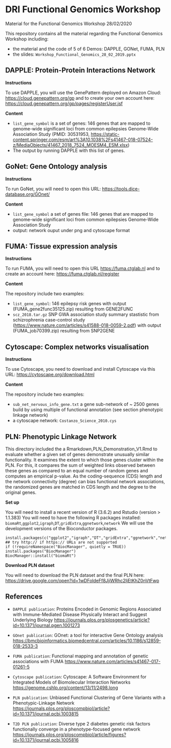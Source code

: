 # DRI Functional Genomics Workshop

Material for the Functional Genomics Workshop 28/02/2020

This repository contains all the material regarding the Functional Genomics Workshop including:

* the material and the code of 5 of 6 Demos: DAPPLE, GONet, FUMA, PLN
* the slides:  `Workshop_Functional_Genomics_28_02_2019.pptx`

## DAPPLE: Protein-Protein Interactions Network

**Instructions** 

To use DAPPLE, you will use the GenePattern deployed on Amazon Cloud: https://cloud.genepattern.org/gp and to create your own account here: https://cloud.genepattern.org/gp/pages/registerUser.jsf

**Content** 

* `list_gene_symbol` is a set of genes: 146 genes that are mapped to genome-wide significant loci from common epilepsies Genome-Wide Association Study (PMID: 30531953, https://static-content.springer.com/esm/art%3A10.1038%2Fs41467-018-07524-z/MediaObjects/41467_2018_7524_MOESM4_ESM.xlsx)
* The output by running DAPPLE with this list of genes.

## GoNet: Gene Ontology analysis

**Instructions**

To run GoNet, you will need to open this URL: https://tools.dice-database.org/GOnet/

**Content**

* `list_gene_symbol` a set of genes file: 146 genes that are mapped to genome-wide significant loci from common epilepsies Genome-Wide Association Study 
* output: network ouput under png and cytoscape format

## FUMA: Tissue expression analysis

**Instructions**

To run FUMA, you will need to open this URL https://fuma.ctglab.nl and to create an account here: https://fuma.ctglab.nl/register

**Content**

The repository include two examples:
* `list_gene_symbol`: 146 epilepsy risk genes with output (FUMA_gene2func35125.zip) resulting from GENE2FUNC 
* `scz_2018.tar.gz` SNP GWA association study summary stastistic from schizrophrenia case-control study (https://www.nature.com/articles/s41588-018-0059-2.pdf) with output (FUMA_job70399.zip) resulting from SNP2GENE

## Cytoscape: Complex networks visualisation

**Instructions**

To use Cytoscape, you need to download and install Cytoscape via this URL: https://cytoscape.org/download.html

**Content**

The repository include two examples:

* `sub_net_nervous_info_gene.txt` a gene sub-network of ~ 2500 genes build by using multiple of functional annotation (see section phenotypic linkage network)
* a cytoscape network:  `Costanzo_Science_2010.cys`


## PLN: Phenotypic Linkage Network

This directory included the a Rmarkdown,PLN_Demonstration_V1.Rmd to evaluate whether a given set of genes demonstrate unusually similar functionality. It examines the extent to which those genes cluster within the PLN. For this, it compares the sum of weighted links observed between these genes as compared to an equal number of random genes and computes an empirical p-value. As the
coding-sequence (CDS) length and the network connectivity (degree) can bias functional network
associations, the randomized genes are matched in CDS length and the degree to the original genes.

**Set up**

You will need to install a recent version of R (3.6.2) and Rstudio (version > 1.1.383)
You will need to have the following R packages installed: `biomaRt`,`ggplot2`,`igraph`,`DT`,`gridExtra`,`ggnetwork`,`network`
We will use the development versions of the Bioconductor packages.

```{r}
install.packages(c("ggplot2","igraph","DT","gridExtra","ggnetwork","network"))
## try http:// if https:// URLs are not supported
if (!requireNamespace("BiocManager", quietly = TRUE))
install.packages("BiocManager")
BiocManager::install("biomaRt")
```

**Download PLN dataset**

You will need to download the PLN dataset and the final PLN here:
https://drive.google.com/open?id=1wDFoldeFf8JjiWRhc2IjEtKhZ0nVtFwp


## References

* `DAPPLE publication`: Proteins Encoded in Genomic Regions Associated with Immune-Mediated Disease Physically Interact and Suggest Underlying Biology https://journals.plos.org/plosgenetics/article?id=10.1371/journal.pgen.1001273

* `GOnet publication`: GOnet: a tool for interactive Gene Ontology analysis https://bmcbioinformatics.biomedcentral.com/articles/10.1186/s12859-018-2533-3

* `FUMA publication`: Functional mapping and annotation of genetic associations with FUMA 
https://www.nature.com/articles/s41467-017-01261-5

* `Cytoscape publication`: Cytoscape: A Software Environment for Integrated Models of Biomolecular Interaction Networks
https://genome.cshlp.org/content/13/11/2498.long

* `PLN publication`: Unbiased Functional Clustering of Gene Variants with a Phenotypic-Linkage Network
https://journals.plos.org/ploscompbiol/article?id=10.1371/journal.pcbi.1003815

* `T2D PLN publication`: Diverse type 2 diabetes genetic risk factors functionally converge in a phenotype-focused gene network
https://journals.plos.org/ploscompbiol/article/figures?id=10.1371/journal.pcbi.1005816







